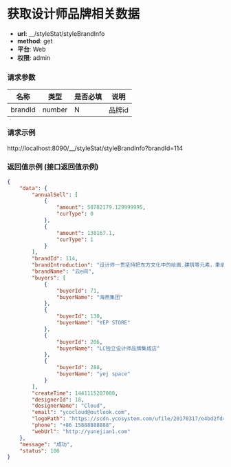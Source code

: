获取设计师品牌相关数据
=======

- **url**: __/styleStat/styleBrandInfo
- **method**: get
- **平台**: Web
- **权限**: admin

### 请求参数

|   名称   |  类型  | 是否必填 |            说明           |
|----------|--------|----------|---------------------------|
| brandId | number | N        | 品牌id |

### 请求示例
http://localhost:8090/__/styleStat/styleBrandInfo?brandId=114
### 返回值示例 (接口返回值示例)
```json
{
    "data": {
        "annualSell": [
            {
                "amount": 58782179.129999995,
                "curType": 0
            },
            {
                "amount": 138167.1,
                "curType": 1
            }
        ],
        "brandId": 114,
        "brandIntroduction": "设计师一贯坚持把东方文化中的绘画.建筑等元素，秉承西方色彩线条方面简约.大方的特色，将东西文化融会贯通到服装当中。HBNG SHJ in Shanghai",
        "brandName": "云e间",
        "buyers": [
            {
                "buyerId": 71,
                "buyerName": "海燕集团"
            },
            {
                "buyerId": 130,
                "buyerName": "YEP STORE"
            },
            {
                "buyerId": 206,
                "buyerName": "LC独立设计师品牌集成店"
            },
            {
                "buyerId": 288,
                "buyerName": "yej space"
            }
        ],
        "createTime": 1441115207000,
        "designerId": 18,
        "designerName": "Cloud",
        "email": "ycocloud@outlook.com",
        "logoPath": "https://scdn.ycosystem.com/ufile/20170317/e4bd2fd4fec44f65893a39b67f5781bd",
        "phone": "+86 15888888888",
        "webUrl": "http://yunejian1.com"
    },
    "message": "成功",
    "status": 100
}
```